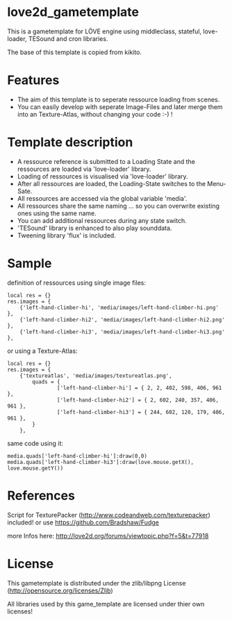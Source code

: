 love2d_gametemplate
===================

This is a gametemplate for LÖVE engine using middleclass, stateful, love-loader, TESound and cron libraries.

The base of this template is copied from kikito.

Features
==========
- The aim of this template is to seperate ressource loading from scenes.
- You can easily develop with seperate Image-Files and later merge them into an Texture-Atlas, without changing your code :-) !

Template description
==========
- A ressource reference is submitted to a Loading State and the ressources are loaded via 'love-loader' library.
- Loading of ressources is visualised via 'love-loader' library.
- After all ressources are loaded, the Loading-State switches to the Menu-Sate.
- All ressources are accessed via the global variable 'media'.
- All ressources share the same naming ... so you can overwrite existing ones using the same name.
- You can add additional ressources during any state switch.
- 'TESound' library is enhanced to also play sounddata.
- Tweening library 'flux' is included.

Sample
==========
definition of ressources using single image files:
```
local res = {}
res.images = {
	{'left-hand-climber-hi', 'media/images/left-hand-climber-hi.png' },
	{'left-hand-climber-hi2', 'media/images/left-hand-climber-hi2.png' },
	{'left-hand-climber-hi3', 'media/images/left-hand-climber-hi3.png' },
```

or using a Texture-Atlas:
```
local res = {}
res.images = {
	{'textureatlas', 'media/images/textureatlas.png',
		quads = {
				['left-hand-climber-hi'] = { 2, 2, 402, 598, 406, 961 },
				['left-hand-climber-hi2'] = { 2, 602, 240, 357, 406, 961 },
				['left-hand-climber-hi3'] = { 244, 602, 120, 179, 406, 961 },
		}
	},
```

same code using it:
```
media.quads['left-hand-climber-hi']:draw(0,0)
media.quads['left-hand-climber-hi3']:draw(love.mouse.getX(), love.mouse.getY())
```

References
==========
Script for TexturePacker (http://www.codeandweb.com/texturepacker) included!
or use https://github.com/Bradshaw/Fudge

more Infos here: http://love2d.org/forums/viewtopic.php?f=5&t=77918

License
==========
This gametemplate is distributed under the zlib/libpng License (http://opensource.org/licenses/Zlib)

All libraries used by this game_template are licensed under thier own licenses! 
